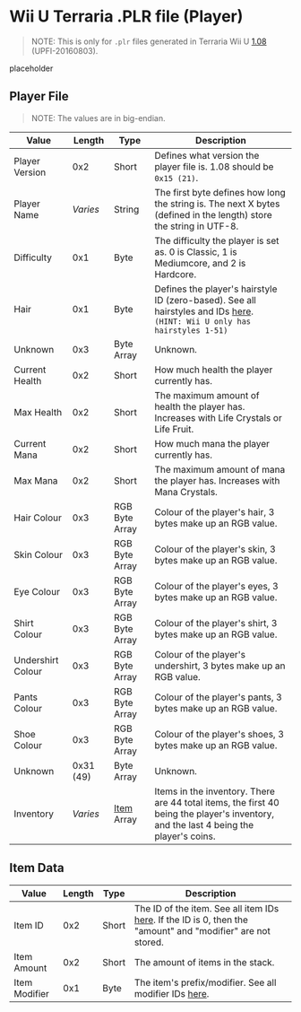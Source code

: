 # Wii U Terraria .PLR file (Player)

> NOTE: This is only for `.plr` files generated in Terraria Wii U [1.08](https://terraria.wiki.gg/wiki/Console_version_history#1.08) (UPFI-20160803).

placeholder

## Player File

> NOTE: The values are in big-endian.

| Value             | Length    | Type                     | Description                                                                                                                                                              |
| ----------------- | --------- | ------------------------ | ------------------------------------------------------------------------------------------------------------------------------------------------------------------------ |
| Player Version    | 0x2       | Short                    | Defines what version the player file is. 1.08 should be `0x15 (21)`.                                                                                                     |
| Player Name       | *Varies*  | String                   | The first byte defines how long the string is. The next X bytes (defined in the length) store the string in UTF-8.                                                       |
| Difficulty        | 0x1       | Byte                     | The difficulty the player is set as. 0 is Classic, 1 is Mediumcore, and 2 is Hardcore.                                                                                   |
| Hair              | 0x1       | Byte                     | Defines the player's hairstyle ID (zero-based). See all hairstyles and IDs [here](https://terraria.wiki.gg/wiki/Hairstyles).<br>`(HINT: Wii U only has hairstyles 1-51)` |
| Unknown           | 0x3       | Byte Array               | Unknown.                                                                                                                                                                 |
| Current Health    | 0x2       | Short                    | How much health the player currently has.                                                                                                                                |
| Max Health        | 0x2       | Short                    | The maximum amount of health the player has. Increases with Life Crystals or Life Fruit.                                                                                 |
| Current Mana      | 0x2       | Short                    | How much mana the player currently has.                                                                                                                                  |
| Max Mana          | 0x2       | Short                    | The maximum amount of mana the player has. Increases with Mana Crystals.                                                                                                 |
| Hair Colour       | 0x3       | RGB Byte Array           | Colour of the player's hair, 3 bytes make up an RGB value.                                                                                                               |
| Skin Colour       | 0x3       | RGB Byte Array           | Colour of the player's skin, 3 bytes make up an RGB value.                                                                                                               |
| Eye Colour        | 0x3       | RGB Byte Array           | Colour of the player's eyes, 3 bytes make up an RGB value.                                                                                                               |
| Shirt Colour      | 0x3       | RGB Byte Array           | Colour of the player's shirt, 3 bytes make up an RGB value.                                                                                                              |
| Undershirt Colour | 0x3       | RGB Byte Array           | Colour of the player's undershirt, 3 bytes make up an RGB value.                                                                                                         |
| Pants Colour      | 0x3       | RGB Byte Array           | Colour of the player's pants, 3 bytes make up an RGB value.                                                                                                              |
| Shoe Colour       | 0x3       | RGB Byte Array           | Colour of the player's shoes, 3 bytes make up an RGB value.                                                                                                              |
| Unknown           | 0x31 (49) | Byte Array               | Unknown.                                                                                                                                                                 |
| Inventory         | *Varies*  | [Item](#Item-Data) Array | Items in the inventory. There are 44 total items, the first 40 being the player's inventory, and the last 4 being the player's coins.                                    |

## Item Data

| Value         | Length | Type  | Description                                                                                                                                                      |
| ------------- | ------ | ----- | ---------------------------------------------------------------------------------------------------------------------------------------------------------------- |
| Item ID       | 0x2    | Short | The ID of the item. See all item IDs [here](https://terraria-archive.fandom.com/wiki/Data_IDs). If the ID is 0, then the "amount" and "modifier" are not stored. |
| Item Amount   | 0x2    | Short | The amount of items in the stack.                                                                                                                                |
| Item Modifier | 0x1    | Byte  | The item's prefix/modifier. See all modifier IDs [here](https://terraria.wiki.gg/wiki/Prefix_IDs).                                                               |
